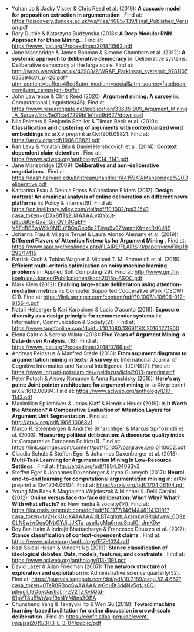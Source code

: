 - Yohan Jo & Jacky Visser & Chris Reed et al.  (2019):  **A cascade model for proposition extraction in argumentation** . Find at: https://discovery.dundee.ac.uk/ws/files/40857139/Final_Published_Version.pdf
- Rory Duthie & Katarzyna Budzynska  (2018):  **A Deep Modular RNN Approach for Ethos Mining.** . Find at: https://www.ijcai.org/Proceedings/2018/0562.pdf
- Jane Mansbridge & James Bohman & Simone Chambers et al.  (2012):  **A systemic approach to deliberative democracy** in: Deliberative systems: Deliberative democracy at the large scale. Find at: http://wrap.warwick.ac.uk/42988/2/WRAP_Parkinson_systemic_9781107025394c01_p1-26.pdf?utm_content=buffera48ed&utm_medium=social&utm_source=facebook.com&utm_campaign=buffer
- John Lawrence & Chris Reed  (2020):  **Argument mining: A survey** in: Computational Linguistics(45). Find at: https://www.researchgate.net/publication/336351909_Argument_Mining_A_Survey/link/5e21ca47299bf1e1fab9d627/download
- Nils Reimers & Benjamin Schiller & Tilman Beck et al.  (2019):  **Classification and clustering of arguments with contextualized word embeddings** in: arXiv preprint arXiv:1906.09821. Find at: https://arxiv.org/pdf/1906.09821.pdf
- Ran Levy & Yonatan Bilu & Daniel Hershcovich et al.  (2014):  **Context dependent claim detection** . Find at: https://www.aclweb.org/anthology/C14-1141.pdf
- Jane Mansbridge  (2009):  **Deliberative and non-deliberative negotiations** . Find at: https://dash.harvard.edu/bitstream/handle/1/4415943/Mansbridge%20Deliberative.pdf
- Katharina Esau & Dennis Friess & Christiane Eilders  (2017):  **Design matters! An empirical analysis of online deliberation on different news platforms** in: Policy \& Internet(9). Find at: https://onlinelibrary.wiley.com/doi/pdf/10.1002/poi3.154?casa_token=gDXx8ffTs2UAAAAA:vXtYxJt-qSbddGxjQxJhQmOVT0CgEP-V8FdBS3wW9k9MDuY8OsGob8d2T4vu9v9ZVapmXfmzcRrKuI8S
- Johanna Frau & Milagro Teruel & Laura Alonso Alemany et al.  (2019):  **Different Flavors of Attention Networks for Argument Mining** . Find at: https://www.aaai.org/ocs/index.php/FLAIRS/FLAIRS19/paper/viewFile/18298/17415
- Patrick Koch & Tobias Wagner & Michael T. M. Emmerich et al.  (2015):  **Efficient multi-criteria optimization on noisy machine learning problems** in: Applied Soft Computing(29). Find at: http://www.gm.fh-koeln.de/~konen/Publikationen/Koch2015a-ASOC.pdf
- Mark Klein  (2012):  **Enabling large-scale deliberation using attention-mediation metrics** in: Computer Supported Cooperative Work (CSCW)(21). Find at: https://link.springer.com/content/pdf/10.1007/s10606-012-9156-4.pdf
- Natali Helberger & Kari Karppinen & Lucia D’acunto  (2018):  **Exposure diversity as a design principle for recommender systems** in: Information, Communication \& Society(21). Find at: https://www.tandfonline.com/doi/full/10.1080/1369118X.2016.1271900
- Elena Cabrio & Serena Villata  (2018):  **Five Years of Argument Mining: a Data-driven Analysis.** (18). Find at: https://www.ijcai.org/Proceedings/2018/0766.pdf
- Andreas Peldszus & Manfred Stede  (2013):  **From argument diagrams to argumentation mining in texts: A survey** in: International Journal of Cognitive Informatics and Natural Intelligence (IJCINI)(7). Find at: https://www.ling.uni-potsdam.de/~peldszus/ijcini2013-preprint.pdf
- Peter Potash & Alexey Romanov & Anna Rumshisky  (2016):  **Here's my point: Joint pointer architecture for argument mining** in: arXiv preprint arXiv:1612.08994. Find at: https://www.aclweb.org/anthology/D17-1143.pdf
- Maximilian Spliethöver & Jonas Klaff & Hendrik Heuer  (2019):  **Is It Worth the Attention? A Comparative Evaluation of Attention Layers for Argument Unit Segmentation** . Find at: http://arxiv.org/pdf/1906.10068v1
- Marco R. Steenbergen & Andr{\'e} B{\"a}chtiger & Markus Sp{\"o}rndli et al.  (2003):  **Measuring political deliberation: A discourse quality index** in: Comparative European Politics(1). Find at: https://link.springer.com/content/pdf/10.1057/palgrave.cep.6110002.pdf
- Claudia Schulz & Steffen Eger & Johannes Daxenberger et al.  (2018):  **Multi-Task Learning for Argumentation Mining in Low-Resource Settings** . Find at: http://arxiv.org/pdf/1804.04083v3
- Steffen Eger & Johannes Daxenberger & Iryna Gurevych  (2017):  **Neural end-to-end learning for computational argumentation mining** in: arXiv preprint arXiv:1704.06104. Find at: https://arxiv.org/pdf/1704.06104.pdf
- Young Min Baek & Magdalena Wojcieszak & Michael X. Delli Carpini  (2012):  **Online versus face-to-face deliberation: Who? Why? What? With what effects?** in: New media \& society(14). Find at: https://journals.sagepub.com/doi/pdf/10.1177/1461444811413191?casa_token=tv2HxKUxiX4AAAAA:dLBT4qltqtLAksmkwGRqMvawL6D3zGLN5wjwQosONbGYJiiJJKTa_ayolUgMq6rrxuSpuIGj_JmX0w
- Roy Bar-Haim & Indrajit Bhattacharya & Francesco Dinuzzo et al.  (2017):  **Stance classification of context-dependent claims** . Find at: https://www.aclweb.org/anthology/E17-1024.pdf
- Kazi Saidul Hasan & Vincent Ng  (2013):  **Stance classification of ideological debates: Data, models, features, and constraints** . Find at: https://www.aclweb.org/anthology/I13-1191.pdf
- David Lazer & Allan Friedman  (2007):  **The network structure of exploration and exploitation** in: Administrative science quarterly(52). Find at: https://journals.sagepub.com/doi/pdf/10.2189/asqu.52.4.667?casa_token=0TsR0RBooSwAAAAA:wGcuBt3d4Nv5gfJs8Q-pjhqglLl9O5kOas9aLn-zV2TZXvkQtd-61pVT8uBWtWgif9xl4YM8ns3QBA
- Chunsheng Yang & Takayuki Ito & Wen Gu  (2019):  **Toward machine learning-based facilitation for online discussion in crowd-scale deliberation** . Find at: https://confit.atlas.jp/guide/event-img/jsai2019/3H3-E-3-04/public/pdf
